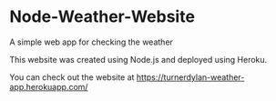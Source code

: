 # Node-Weather-Website
A simple web app for checking the weather

This website was created using Node.js and deployed using Heroku.

You can check out the website at https://turnerdylan-weather-app.herokuapp.com/
